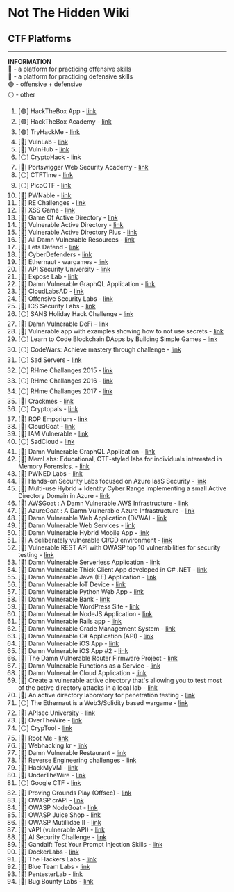 # Not The Hidden Wiki

## CTF Platforms
-----

**INFORMATION**<br>
🔴 - a platform for practicing offensive skills<br>
🔵 - a platform for practicing defensive skills<br>
🟣 - offensive + defensive<br>
⚪ - other<br>

1. [🟣] HackTheBox App - [link](https://app.hackthebox.com)
2. [🟣] HackTheBox Academy - [link](https://academy.hackthebox.com/)
3. [🟣] TryHackMe - [link](https://tryhackme.com/)
4. [🔴] VulnLab - [link](https://www.vulnlab.com/)
5. [🔴] VulnHub - [link](https://www.vulnhub.com/)
6. [⚪] CryptoHack - [link](https://cryptohack.org/)
7. [🔴] Portswigger Web Security Academy - [link](https://portswigger.net/web-security)
8. [⚪] CTFTime - [link](https://ctftime.org/)
9. [⚪] PicoCTF - [link](https://picoctf.org)
10. [🔴] PWNable - [link](https://pwnable.kr/)
11. [🔴] RE Challenges - [link](https://challenges.re/)
12. [🔴] XSS Game - [link](https://xss.pwnfunction.com/)
13. [🔴] Game Of Active Directory - [link](https://github.com/Orange-Cyberdefense/GOAD)
14. [🔴] Vulnerable Active Directory - [link](https://github.com/WazeHell/vulnerable-AD)
15. [🔴] Vulnerable Active Directory Plus - [link](https://github.com/WaterExecution/vulnerable-AD-plus)
16. [🔴] All Damn Vulnerable Resources - [link](https://twseptian.github.io/penetration%20testing/pentest/Vulnerable-Resource/#mobile-application)
17. [🔵] Lets Defend - [link](https://letsdefend.io/)
18. [🔵] CyberDefenders - [link](https://cyberdefenders.org/)
19. [🔴] Ethernaut - wargames - [link](https://ethernaut.openzeppelin.com)
20. [🔴] API Security University - [link](https://university.apisec.ai/)
21. [🔴] Expose Lab - [link](https://github.com/Ashifcoder/exposelab)
22. [🔴] Damn Vulnerable GraphQL Application - [link](https://github.com/dolevf/Damn-Vulnerable-GraphQL-Application/tree/master)
23. [🔴] CloudLabsAD - [link](https://github.com/chvancooten/CloudLabsAD)
24. [🔴] Offensive Security Labs - [link](https://www.offensive-security.com/labs/)
25. [🔴] ICS Security Labs - [link](https://github.com/ICSSecurityLabs/ICSSecurityLabs)
26. [⚪] SANS Holiday Hack Challenge - [link](https://www.holidayhackchallenge.com/past-challenges/)
27. [🔴] Damn Vulnerable DeFi - [link](https://www.damnvulnerabledefi.xyz/)
28. [🔴] Vulnerable app with examples showing how to not use secrets - [link](https://github.com/OWASP/wrongsecrets)
29. [⚪] Learn to Code Blockchain DApps by Building Simple Games - [link](https://cryptozombies.io/)
30. [⚪] CodeWars: Achieve mastery through challenge - [link](https://www.codewars.com/)
31. [⚪] Sad Servers - [link](https://sadservers.com/)
32. [⚪] RHme Challanges 2015 - [link](https://github.com/Riscure/RHme-2015)
33. [⚪] RHme Challanges 2016 - [link](https://github.com/Riscure/RHme-2016)
34. [⚪] RHme Challanges 2017 - [link](https://github.com/Riscure/RHme-2017)
35. [🔴] Crackmes - [link](https://crackmes.one/)
36. [⚪] Cryptopals - [link](https://cryptopals.com/)
37. [🔴] ROP Emporium - [link](https://ropemporium.com/)
38. [🔴] CloudGoat - [link](https://github.com/RhinoSecurityLabs/cloudgoat)
39. [🔴] IAM Vulnerable - [link](https://github.com/BishopFox/iam-vulnerable)
40. [⚪] SadCloud - [link](https://github.com/nccgroup/sadcloud)
41. [🔴] Damn Vulnerable GraphQL Application - [link](https://github.com/dolevf/Damn-Vulnerable-GraphQL-Application)
42. [🔴] MemLabs: Educational, CTF-styled labs for individuals interested in Memory Forensics. - [link](https://github.com/stuxnet999/MemLabs)
43. [🔴] PWNED Labs - [link](https://pwnedlabs.io/)
44. [🔴] Hands-on Security Labs focused on Azure IaaS Security - [link](https://github.com/davisanc/AzureSecurityLabs)
45. [🔴] Multi-use Hybrid + Identity Cyber Range implementing a small Active Directory Domain in Azure - [link](https://github.com/iknowjason/PurpleCloud)
46. [🔴] AWSGoat : A Damn Vulnerable AWS Infrastructure - [link](https://github.com/ine-labs/AWSGoat)
47. [🔴] AzureGoat : A Damn Vulnerable Azure Infrastructure - [link](https://github.com/ine-labs/AzureGoat)
48. [🔴] Damn Vulnerable Web Application (DVWA) - [link](https://github.com/digininja/DVWA)
49. [🔴] Damn Vulnerable Web Services - [link](https://github.com/snoopysecurity/dvws-node)
50. [🔴] Damn Vulnerable Hybrid Mobile App - [link](https://github.com/logicalhacking/DVHMA)
51. [🔴] A deliberately vulnerable CI/CD environment - [link](https://github.com/cider-security-research/cicd-goat)
52. [🔴] Vulnerable REST API with OWASP top 10 vulnerabilities for security testing - [link](https://github.com/erev0s/VAmPI)
53. [🔴] Damn Vulnerable Serverless Application - [link](https://github.com/OWASP/DVSA)
54. [🔴] Damn Vulnerable Thick Client App developed in C# .NET - [link](https://github.com/srini0x00/dvta)
55. [🔴] Damn Vulnerable Java (EE) Application - [link](https://github.com/appsecco/dvja)
56. [🔴] Damn Vulnerable IoT Device - [link](https://github.com/Vulcainreo/DVID)
57. [🔴] Damn Vulnerable Python Web App - [link](https://github.com/anxolerd/dvpwa)
58. [🔴] Damn Vulnerable Bank - [link](https://github.com/rewanthtammana/Damn-Vulnerable-Bank/)
59. [🔴] Damn Vulnerable WordPress Site - [link](https://github.com/vianasw/dvwps)
60. [🔴] Damn Vulnerable NodeJS Application - [link](https://github.com/appsecco/dvna)
61. [🔴] Damn Vulnerable Rails app - [link](https://github.com/guilleiguaran/dvra)
62. [🔴] Damn Vulnerable Grade Management System - [link](https://git.logicalhacking.com/BrowserSecurity/DVGM)
63. [🔴] Damn Vulnerable C# Application (API) - [link](https://github.com/appsecco/dvcsharp-api)
64. [🔴] Damn Vulnerable iOS App - [link](https://github.com/prateek147/DVIA)
65. [🔴] Damn Vulnerable iOS App #2 - [link](https://github.com/prateek147/DVIA-v2)
66. [🔴] The Damn Vulnerable Router Firmware Project - [link](https://github.com/praetorian-inc/DVRF)
67. [🔴] Damn Vulnerable Functions as a Service - [link](https://github.com/we45/DVFaaS-Damn-Vulnerable-Functions-as-a-Service)
68. [🔴] Damn Vulnerable Cloud Application - [link](https://github.com/m6a-UdS/dvca)
69. [🔴] Create a vulnerable active directory that's allowing you to test most of the active directory attacks in a local lab - [link](https://github.com/safebuffer/vulnerable-AD)
70. [🔴] An active directory laboratory for penetration testing - [link](https://github.com/alebov/AD-lab)
71. [⚪] The Ethernaut is a Web3/Solidity based wargame - [link](https://ethernaut.openzeppelin.com/)
72. [🔴] APIsec University - [link](https://www.apisecuniversity.com/)
73. [🔴] OverTheWire - [link](https://overthewire.org/wargames/)
74. [⚪] CrypTool - [link](https://www.cryptool.org/)
75. [🔴] Root Me - [link](https://www.root-me.org/)
76. [🔴] Webhacking.kr - [link](https://webhacking.kr/)
77. [🔴] Damn Vulnerable Restaurant - [link](https://github.com/theowni/Damn-Vulnerable-RESTaurant-API-Game)
78. [🔴] Reverse Engineering challenges - [link](https://github.com/rustymagnet3000/Reverse-Engineering-C-challenges)
79. [🔴] HackMyVM - [link](https://hackmyvm.eu)
80. [🔴] UnderTheWire - [link](https://underthewire.tech/wargames)
81. [⚪] Google CTF - [link](https://capturetheflag.withgoogle.com/)
82. [🔴] Proving Grounds Play (Offsec) - [link](https://portal.offsec.com/labs/play)
83. [🔴] OWASP crAPI - [link](https://github.com/OWASP/crAPI)    
84. [🔴] OWASP NodeGoat - [link](https://github.com/OWASP/NodeGoat)
85. [🔴] OWASP Juice Shop - [link](https://github.com/juice-shop/juice-shop)
86. [🔴] OWASP Mutillidae II - [link](https://github.com/webpwnized/mutillidae)
87. [🔴] vAPI (vulnerable API) - [link](https://github.com/roottusk/vapi)
88. [🔴] AI Security Challenge - [link](https://www.promptairlines.com/)
89. [🔴] Gandalf: Test Your Prompt Injection Skills - [link](https://gandalf.lakera.ai/intro)
90. [🔴] DockerLabs - [link](https://dockerlabs.es/)
91. [🔴] The Hackers Labs - [link](https://thehackerslabs.com/)
92. [🔵] Blue Team Labs - [link](https://blueteamlabs.online/)
93. [🔴] PentesterLab - [link](https://pentesterlab.com/)
94. [🔴] Bug Bounty Labs - [link](https://bugbountylabs.com/)
